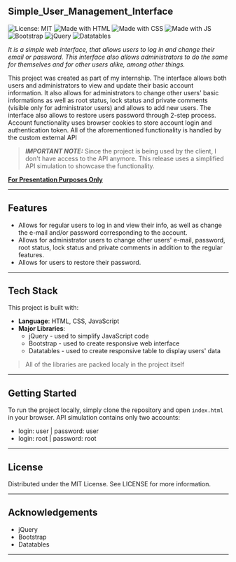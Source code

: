 ## Simple_User_Management_Interface

![License: MIT](https://img.shields.io/badge/License-MIT-yellow.svg)
![Made with HTML](https://img.shields.io/badge/HTML-5-orange)
![Made with CSS](https://img.shields.io/badge/CSS-3-blue)
![Made with JS](https://img.shields.io/badge/JavaScript-ES6-yellow)
![Bootstrap](https://img.shields.io/badge/Bootstrap-5-purple)
![jQuery](https://img.shields.io/badge/jQuery-3.6-blue)
![Datatables](https://img.shields.io/badge/DataTables-Plugin-green)

*It is a simple web interface, that allows users to log in and change their email or password. This interface also allows administrators to do the same for themselves and for other users alike, among other things.*

This project was created as part of my internship. The interface allows both users and administrators to view and update their basic account information. It also allows for administrators to change other users' basic informations as well as root status, lock status and private comments (visible only for administrator users) and allows to add new users. The interface also allows to restore users password through 2-step process. Account functionality uses browser cookies to store account login and authentication token. All of the aforementioned functionality is handled by the custom external API
> **_IMPORTANT NOTE:_**  Since the project is being used by the client, I don't have access to the API anymore. This release uses a simplified API simulation to showcase the functionality.

<ins>**For Presentation Purposes Only**</ins> 

---

## Features
- Allows for regular users to log in and view their info, as well as change the e-mail and/or password corresponding to the account.
- Allows for administrator users to change other users' e-mail, password, root status, lock status and private comments in addition to the regular features.
- Allows for users to restore their password.

---

## Tech Stack
This project is built with:
- **Language**: HTML, CSS, JavaScript
- **Major Libraries**:
  - jQuery - used to simplify JavaScript code
  - Bootstrap - used to create responsive web interface
  - Datatables - used to create responsive table to display users' data
> All of the libraries are packed localy in the project itself

---

## Getting Started

To run the project locally, simply clone the repository and open `index.html` in your browser. API simulation contains only two accounts:
- login: user | password: user
- login: root | password: root

---

## License
Distributed under the MIT License. See LICENSE for more information.

---

## Acknowledgements
- jQuery
- Bootstrap
- Datatables

---

